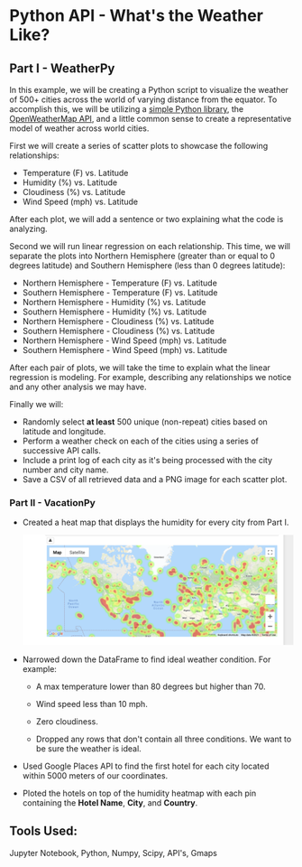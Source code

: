 # Python API - What's the Weather Like?

## Part I - WeatherPy

In this example, we will be creating a Python script to visualize the weather of 500+ cities across the world of varying distance from the equator. To accomplish this, we will be utilizing a [simple Python library](https://pypi.python.org/pypi/citipy), the [OpenWeatherMap API](https://openweathermap.org/api), and a little common sense to create a representative model of weather across world cities.

First we will create a series of scatter plots to showcase the following relationships:

* Temperature (F) vs. Latitude
* Humidity (%) vs. Latitude
* Cloudiness (%) vs. Latitude
* Wind Speed (mph) vs. Latitude

After each plot, we will add a sentence or two explaining what the code is analyzing.

Second we will run linear regression on each relationship. This time, we will separate the plots into Northern Hemisphere (greater than or equal to 0 degrees latitude) and Southern Hemisphere (less than 0 degrees latitude):

* Northern Hemisphere - Temperature (F) vs. Latitude
* Southern Hemisphere - Temperature (F) vs. Latitude
* Northern Hemisphere - Humidity (%) vs. Latitude
* Southern Hemisphere - Humidity (%) vs. Latitude
* Northern Hemisphere - Cloudiness (%) vs. Latitude
* Southern Hemisphere - Cloudiness (%) vs. Latitude
* Northern Hemisphere - Wind Speed (mph) vs. Latitude
* Southern Hemisphere - Wind Speed (mph) vs. Latitude

After each pair of plots, we will take the time to explain what the linear regression is modeling. For example, describing any relationships we notice and any other analysis we may have.

Finally we will:

* Randomly select **at least** 500 unique (non-repeat) cities based on latitude and longitude.
* Perform a weather check on each of the cities using a series of successive API calls.
* Include a print log of each city as it's being processed with the city number and city name.
* Save a CSV of all retrieved data and a PNG image for each scatter plot.

### Part II - VacationPy

* Created a heat map that displays the humidity for every city from Part I.

  ![heatmap](https://github.com/azmir0218/python-api-challenge/blob/main/WeatherPy/Screen%20Shot%202021-10-23%20at%209.04.18%20PM.png)

* Narrowed down the DataFrame to find ideal weather condition. For example:

  * A max temperature lower than 80 degrees but higher than 70.

  * Wind speed less than 10 mph.

  * Zero cloudiness.

  * Dropped any rows that don't contain all three conditions. We want to be sure the weather is ideal.

* Used Google Places API to find the first hotel for each city located within 5000 meters of our coordinates.

* Ploted the hotels on top of the humidity heatmap with each pin containing the **Hotel Name**, **City**, and **Country**.


## Tools Used:

Jupyter Notebook, Python, Numpy, Scipy, API's, Gmaps
